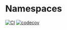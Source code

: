 # Namespaces

[![CI](https://github.com/janeirodigital/sai-js/actions/workflows/ci.yml/badge.svg)](https://github.com/janeirodigital/sai-js/actions/workflows/ci.yml)
[![codecov](https://codecov.io/gh/janeirodigital/sai-js/branch/codecov/graph/badge.svg?flag=namespaces)](https://codecov.io/gh/janeirodigital/sai-js/tree/codecov/packages/namespaces)
